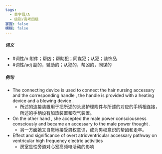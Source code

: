 ```yaml
---
tags:
  - 首字母/A
  - 级别/高考四级
掌握: false
模糊: false
---
```

##### 词义
- #词性/n  附件；帮凶；帮助犯；同谋犯；从犯；装饰品
- #词性/adj  副的，辅助的；从犯的，帮凶的，同谋的
##### 例句
- The connecting device is used to connect the hair nursing accessary and the corresponding handle , the handle is provided with a heating device and a blowing device .
	- 所述的连接装置用于把所述的头发护理附件与所述的对应的手柄相连接，所述的手柄设有加热装置和吹气装置。
- On the other hand , she accepted the male power consciousness consciously and became an accessary to the male power thought .
	- 另一方面她又自觉地接受男权意识，成为男权意识的帮凶和走卒。
- Effect and significance of overt atrioventricular accessary pathway on ventricular high frequency electric activities
	- 房室显性旁道对心室高频电活动的影响
